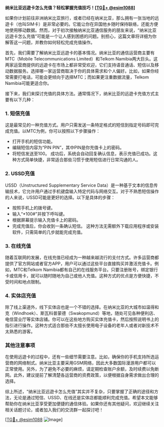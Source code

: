 **纳米比亚远遊卡怎么充值？轻松掌握充值技巧！[[TG💪+ @esim1088](https://t.me/s/esim1088)]**

如果你计划前往非洲纳米比亚旅行，或者已经在纳米比亚，那么拥有一张当地的远遊卡（也叫SIM卡）是非常必要的。它能让你在异国他乡随时保持联络，还能方便地使用移动数据。然而，对于初次接触纳米比亚通信服务的朋友来说，“纳米比亚远遊卡怎么充值”可能是一个让人感到困惑的问题。别担心，这篇文章将详细为你解答这一问题，并教你如何轻松完成充值操作。

首先，我们需要了解纳米比亚远遊卡的基本情况。纳米比亚的通信运营商主要有MTC（Mobile Telecommunications Limited）和Telkom Namibia两大巨头。这两家运营商提供的远遊卡在市场上都非常受欢迎，它们支持语音通话、短信以及移动数据服务。选择哪一家运营商取决于你的具体需求和个人偏好。比如，如果你经常需要打电话，可能会更倾向于选择MTC；而如果更注重数据流量，Telkom Namibia可能更适合你。

接下来，我们来探讨充值的具体方法。通常情况下，纳米比亚的远遊卡充值方式主要有以下几种：

### 1. 短信充值
这是最常见的一种充值方式。用户只需发送一条特定格式的短信到指定号码即可完成充值。以MTC为例，你可以按照以下步骤操作：
- 打开手机的短信功能。
- 编辑短信内容为“PIN PIN”，其中PIN是你充值卡上的密码。
- 将短信发送至100。
成功后，系统会自动回复确认信息，表示充值已成功。这种方式简单快捷，非常适合那些习惯于使用短信进行日常沟通的人。

### 2. USSD充值
USSD（Unstructured Supplementary Service Data）是一种基于文本的信息传输技术，它允许用户通过手机键盘输入特定代码与网络交互。对于不熟悉短信操作的人来说，USSD可能是更好的选择。以下是具体的步骤：
- 按照手机上的拨号键。
- 输入“*100#”并按下呼叫键。
- 根据屏幕提示输入充值卡上的密码。
- 完成充值后，你会收到一条确认短信。
这种方法无需额外下载应用程序或安装软件，只需简单的几步就能完成充值。

### 3. 在线充值
随着互联网的发展，在线充值已经成为一种越来越流行的支付方式。许多运营商都提供了官方网站或者官方APP，用户可以通过这些平台直接购买并激活充值卡。例如，MTC和Telkom Namibia都有自己的在线服务平台。只要注册账号，绑定银行卡或信用卡，就可以随时随地为自己或他人充值。这种方式的优点是方便快捷，不受时间和地点限制。

### 4. 实体店充值
除了线上渠道外，线下实体店也是一个不错的选择。在纳米比亚的大城市如温得和克（Windhoek）、斯瓦科普蒙德（Swakopmund）等地，随处可见各种便利店、电信营业厅等实体店铺。你可以在这些地方购买实体充值卡，然后按照说明书上的指引进行操作。这种方式适合那些不太擅长使用电子设备的老年人或者对新技术不太熟悉的游客。

### 其他注意事项
在使用远遊卡的过程中，还有一些细节需要注意。比如，确保你的手机支持所选运营商的网络制式。纳米比亚主要采用GSM网络，因此大多数国际漫游用户都可以正常使用。另外，为了避免不必要的麻烦，请定期检查账户余额，及时续费以免断网。此外，建议提前了解清楚各运营商的资费政策，以便根据自身需求做出合理的选择。

综上所述，“纳米比亚远遊卡怎么充值”其实并不复杂，只要掌握了正确的途径和方法，无论是通过短信、USSD、在线还是实体店都能顺利完成充值。希望本文能够帮助你在纳米比亚享受更加便捷的通信体验。如果你还有其他疑问，欢迎继续关注相关话题讨论，或者加入我们的交流群一起探讨吧！

[[TG💪+ @esim1088](https://t.me/s/esim1088) ![Image](https://i.postimg.cc/4NQfJmqS/Snipaste-2025-05-13-00-14-12.png)]
